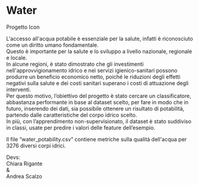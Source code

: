# Water
Progetto Icon <br>

L'accesso all'acqua potabile è essenziale per la salute, infatti è riconosciuto come un diritto
umano fondamentale. <br>Questo è importante per la salute e lo sviluppo a livello nazionale, regionale 
e locale.  <br>In alcune regioni, è stato dimostrato che gli investimenti nell'approvvigionamento idrico e 
nei servizi igienico-sanitari possono produrre un beneficio economico netto, poiché le riduzioni 
degli effetti negativi sulla salute e dei costi sanitari superano i costi di attuazione degli interventi. <br>
Per questo motivo, l’obiettivo del progetto è stato cercare un classificatore, abbastanza
performante in base al dataset scelto, per fare in modo che in futuro, inserendo dei dati, sia
possibile ottenere un risultato di potabilità, partendo dalle caratteristiche del corpo idrico scelto. <br>
In più, con l’apprendimento non-supervisionato, il dataset è stato suddiviso in classi, usate per predire i valori delle feature dell’esempio.

Il file “water_potability.csv” contiene metriche sulla qualità dell'acqua per 3276 diversi corpi
idrici. <br>

Devs: <br>
Chiara Rigante <br>
& <br>
Andrea Scalzo

